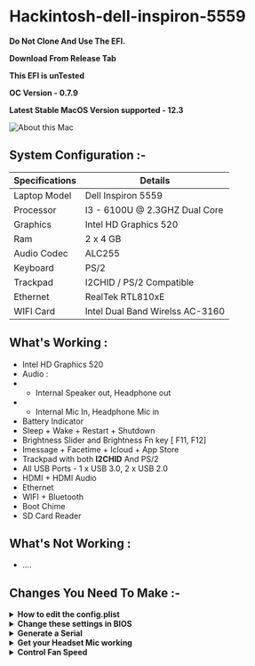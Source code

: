 # Hackintosh-dell-inspiron-5559



**Do Not Clone And Use The EFI.** 

**Download From Release Tab**

**This EFI is unTested**

**OC Version - 0.7.9**

**Latest Stable MacOS Version supported - 12.3**


![About this Mac](https://user-images.githubusercontent.com/49932650/155383613-cd7aed4e-c0b5-4f99-8cf1-c405b863c980.png)


## System Configuration :-
Specifications | Details
-------------- | -------------
Laptop Model | Dell Inspiron 5559
Processor | I3 - 6100U @ 2.3GHZ Dual Core
Graphics | Intel HD Graphics 520
Ram | 2 x 4 GB
Audio Codec | ALC255
Keyboard | PS/2
Trackpad | I2CHID / PS/2 Compatible
Ethernet | RealTek RTL810xE
WIFI Card | Intel Dual Band Wirelss AC-3160

## What's Working :
- Intel HD Graphics 520 
- Audio : 
-   - Internal Speaker out, Headphone out
-   - Internal Mic In, Headphone Mic in 
- Battery Indicator
- Sleep + Wake + Restart + Shutdown
- Brightness Slider and Brightness Fn key [ F11, F12]
- Imessage + Facetime + Icloud + App Store
- Trackpad with both **I2CHID** And PS/2
- All USB Ports - 1 x USB 3.0, 2 x USB 2.0
- HDMI + HDMI Audio
- Ethernet
- WIFI + Bluetooth
- Boot Chime
- SD Card Reader

## What's Not Working :

- ....


## Changes You Need To Make :- 

<details>
<summary><strong>How to edit the config.plist
</strong></summary>
    
1. [Download] (https://github.com/corpnewt/ProperTree)
2. Make Any Changes using propertree or you can even use any TextEditor
</details>


<details>
<summary><strong>Change these settings in BIOS</strong></summary>
    
- Enable
- VT-x
- Above 4G decoding
- Hyper-Threading
- Execute Disable Bit
- EHCI/XHCI Hand-off
- OS type: Windows 8.1/10 UEFI Mode
- DVMT Pre-Allocated(iGPU Memory): 64MB
- SATA Mode: AHCI
    
</details>




<details>
<summary><strong>Generate a Serial</strong></summary>
    
1. Download and open [GenSMBIOS](https://github.com/corpnewt/GenSMBIOS)
    
    
![Alt text](https://github.com/Bhavinjain260/Hackintosh-dell-5559-opencore/blob/main/SMBios/1.png?raw=true)
    
    
2. Select 3 to Genrate SMBios with ROM
    
    
![Alt text](https://github.com/Bhavinjain260/Hackintosh-dell-5559-opencore/blob/main/SMBios/2.png?raw=true)
    
    
3. Now Type "MacBookPro13,1 5" / "MacBookPro13,2 5" this will genarate 5 SMBios with ROM
    
    
![Alt text](https://github.com/Bhavinjain260/Hackintosh-dell-5559-opencore/blob/main/SMBios/3.png?raw=true)
    
![Alt text](https://github.com/Bhavinjain260/Hackintosh-dell-5559-opencore/blob/main/SMBios/4.png?raw=true)
    
    
4. Check the Serial validity on [Apple's check coverage](https://checkcoverage.apple.com/in/en/) **We have to use only invalid serial**

![Alt text](https://github.com/Bhavinjain260/Hackintosh-dell-5559-opencore/blob/main/SMBios/5.png?raw=true)
    
    
5. Copy the serial in the config
    - **Type** Goes in **Generic -> SystemProductName**
    - **Serial** goes in **Generic -> SystemSerialNumber**
    - **Board Serial** goes in **Generic -> MLB**
    - **SmUUID** part goes in **Generic -> SystemUUID**
    - **Apple Rom** goes in **Generic -> ROM**
    
    
![Alt text](https://github.com/Bhavinjain260/Hackintosh-dell-5559-opencore/blob/main/SMBios/6.png?raw=true)
    
</details>




<details>
<summary><strong>Get your Headset Mic working
</strong></summary>
    
1. Download [ComboJackInstaller ](https://github.com/hackintosh-stuff/ComboJack) [ComboJackInstaller Test version](https://github.com/Bhavinjain260/ComboJack)
2. Use the Install Script under ComboJack_Installer
3. Reboot
</details>


<details>
<summary><strong>Control Fan Speed</strong></summary>
    
- Download [MAC'SFANCONTROL](https://crystalidea.com/macs-fan-control?ref=macupdate)

    Use Mac's Fan Control.app
    Use Pro Version with :
      Gmail : macwk.com@gmail.com
      License Key : MPD8G-XGA1C-WMDYE-WYCYY-FPX6W-TS1J8-P9P71-7GTPB-V6RAH-2B42R-PD1C8
</details>

